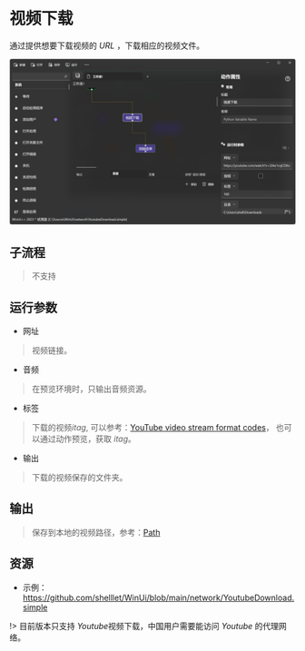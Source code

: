 # 视频下载 
通过提供想要下载视频的 *URL* ，下载相应的视频文件。

![VideoDownload](./images/02.png ':size=90%')

## 子流程
> 不支持


## 运行参数

* 网址
> 视频链接。
* 音频
> 在预览环境时，只输出音频资源。

* 标签
> 下载的视频*itag*, 可以参考：[YouTube video stream format codes](https://gist.github.com/sidneys/7095afe4da4ae58694d128b1034e01e2)， 也可以通过动作预览，获取 *itag*。
* 输出

> 下载的视频保存的文件夹。

## 输出
> 保存到本地的视频路径，参考：[Path](./types/Path.md)
    

## 资源

* 示例： https://github.com/shelllet/WinUi/blob/main/network/YoutubeDownload.simple

!> 目前版本只支持 *Youtube*视频下载，中国用户需要能访问 *Youtube* 的代理网络。
